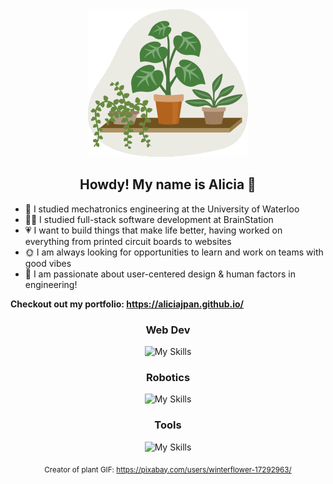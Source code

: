 <div align="center">

<img src="./plants.gif" alt="waving plant gif">

## Howdy! My name is Alicia 👋

</div>

- 🤖 I studied mechatronics engineering at the University of Waterloo
- 👩‍💻 I studied full-stack software development at BrainStation
- 💗 I want to build things that make life better, having worked on everything from printed circuit boards to websites
- 🌞 I am always looking for opportunities to learn and work on teams with good vibes
- 🧠 I am passionate about user-centered design & human factors in engineering!

**Checkout out my portfolio: https://aliciajpan.github.io/**

<div align="center">

### Web Dev

![My Skills](https://go-skill-icons.vercel.app/api/icons?i=js,html,css,scss,react,mysql,express,nodejs,npm,vite,postman)

### Robotics

![My Skills](https://go-skill-icons.vercel.app/api/icons?i=autocad,c,cpp,matlab,py,java,arduino)

### Tools

![My Skills](https://go-skill-icons.vercel.app/api/icons?i=bitbucket,eclipse,git,github,md,netlify,vercel,vscode)


<sub>Creator of plant GIF: https://pixabay.com/users/winterflower-17292963/</sub>

</div>



